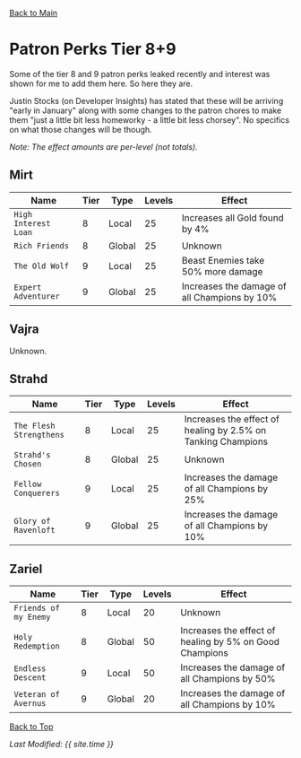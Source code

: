 [Back to Main](index.md)

# Patron Perks Tier 8+9

Some of the tier 8 and 9 patron perks leaked recently and interest was shown for me to add them here. So here they are.

Justin Stocks (on Developer Insights) has stated that these will be arriving "early in January" along with some changes to the patron chores to make them "just a little bit less homeworky - a little bit less chorsey". No specifics on what those changes will be though.

*Note: The effect amounts are per-level (not totals).*

## Mirt

| Name | Tier | Type | Levels | Effect|
|---|---|---|---|---|
| `High Interest Loan` | 8 | Local | 25 | Increases all Gold found by 4% |
| `Rich Friends` | 8 | Global | 25 | Unknown |
| `The Old Wolf` | 9 | Local | 25 | Beast Enemies take 50% more damage |
| `Expert Adventurer` | 9 | Global | 25 | Increases the damage of all Champions by 10% |

## Vajra

Unknown.

## Strahd

| Name | Tier | Type | Levels | Effect|
|---|---|---|---|---|
| `The Flesh Strengthens` | 8 | Local | 25 | Increases the effect of healing by 2.5% on Tanking Champions |
| `Strahd's Chosen` | 8 | Global | 25 | Unknown |
| `Fellow Conquerers` | 9 | Local | 25 | Increases the damage of all Champions by 25% |
| `Glory of Ravenloft` | 9 | Global | 25 | Increases the damage of all Champions by 10% |

## Zariel

| Name | Tier | Type | Levels | Effect|
|---|---|---|---|---|
| `Friends of my Enemy` | 8 | Local | 20 | Unknown |
| `Holy Redemption` | 8 | Global | 50 | Increases the effect of healing by 5% on Good Champions |
| `Endless Descent` | 9 | Local | 50 | Increases the damage of all Champions by 50% |
| `Veteran of Avernus` | 9 | Global | 20 | Increases the damage of all Champions by 10% |

[Back to Top](#top)

*Last Modified: {{ site.time }}*